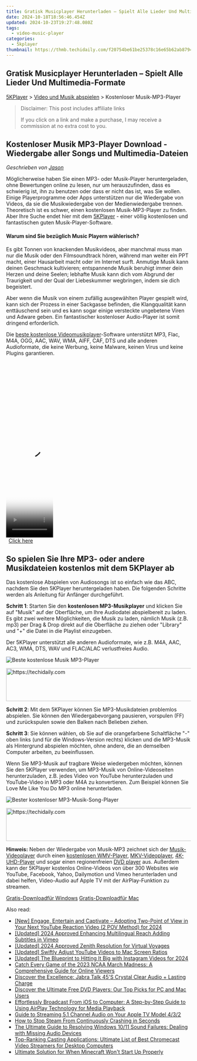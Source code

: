 ```yaml
---
title: Gratisk Musicplayer Herunterladen – Spielt Alle Lieder Und Multimedia-Formate
date: 2024-10-18T18:56:46.454Z
updated: 2024-10-23T19:27:48.080Z
tags:
  - video-music-player
categories:
  - 5kplayer
thumbnail: https://thmb.techidaily.com/f20754be61be25378c16e65b62ab87943c4b43cc2d7005b2adb1f8ded04dff01.jpg
---
```


## Gratisk Musicplayer Herunterladen – Spielt Alle Lieder Und Multimedia-Formate

[5KPlayer](https://tools.techidaily.com/5kplayer/products/) \> [Video und Musik abspielen](https://tools.techidaily.com/5kplayer/video-music-player/) \> Kostenloser Musik-MP3-Player 

>  Disclaimer: This post includes affiliate links
>
>  If you click on a link and make a purchase, I may receive a commission at no extra cost to you.
>

## Kostenloser Musik MP3-Player Download - Wiedergabe aller Songs und Multimedia-Dateien

 _Geschrieben von [Jason](https://www.quora.com/profile/Jason-Copper-1)_

Möglicherweise haben Sie einen MP3- oder Musik-Player heruntergeladen, ohne Bewertungen online zu lesen, nur um herauszufinden, dass es schwierig ist, ihn zu benutzen oder dass er nicht das ist, was Sie wollen. Einige Playerprogramme oder Apps unterstützen nur die Wiedergabe von Videos, da sie die Musikwiedergabe von der Medienwiedergabe trennen. Theoretisch ist es schwer, einen kostenlosen Musik-MP3-Player zu finden. Aber Ihre Suche endet hier mit dem [5KPlayer](https://tools.techidaily.com/5kplayer/products/) \- einer völlig kostenlosen und fantastischen guten Musik-Player-Software. 

#### **Warum sind Sie bezüglich Music Playern wählerisch?**

Es gibt Tonnen von knackenden Musikvideos, aber manchmal muss man nur die Musik oder den Filmsoundtrack hören, während man weiter ein PPT macht, einer Hausarbeit macht oder im Internet surft. Anmutige Musik kann deinen Geschmack kultivieren; entspannende Musik beruhigt immer dein Herzen und deine Seelen; lebhafte Musik kann dich vom Abgrund der Traurigkeit und der Qual der Liebeskummer wegbringen, indem sie dich begeistert. 

Aber wenn die Musik von einem zufällig ausgewählten Player gespielt wird, kann sich der Prozess in einer Sackgasse befinden, die Klangqualität kann enttäuschend sein und es kann sogar einige versteckte ungebetene Viren und Adware geben. Ein fantastischer kostenloser Audio-Player ist somit dringend erforderlich. 

Die [beste kostenlose Videomusikplayer](https://tools.techidaily.com/5kplayer/video-music-player/)\-Software unterstützt MP3, Flac, M4A, OGG, AAC, WAV, WMA, AIFF, CAF, DTS und alle anderen Audioformate, die keine Werbung, keine Malware, keinen Virus und keine Plugins garantieren. 

<!-- affiliate ads begin -->
<span id="1975562">
					<video width="128" height="480" style="cursor:pointer"
           poster="//a.impactradius-go.com/display-clicktoplayimage/1975562.png"
           onclick="if(!this.playClicked){this.play();this.setAttribute('controls',true);this.playClicked=true;}">
	   <source src="//a.impactradius-go.com/display-ad/22993-1975562">
	   <img src="//a.impactradius-go.com/display-clicktoplayimage/1975562.png" style="border: none; height: 100%; width: 100%; object-fit: contain">
	</video>
	<div style="width:80px;text-align:center"><a href="javascript:window.open(decodeURIComponent('https%3A%2F%2Fhomestyler.sjv.io%2Fc%2F5597632%2F1975562%2F22993'), '_blank');void(0);">Click here</a></div>
</span>
<img height="0" width="0" src="https://imp.pxf.io/i/5597632/1975562/22993" style="position:absolute;visibility:hidden;" border="0" />
<!-- affiliate ads end -->

## So spielen Sie Ihre MP3- oder andere Musikdateien kostenlos mit dem 5KPlayer ab

Das kostenlose Abspielen von Audiosongs ist so einfach wie das ABC, nachdem Sie den 5KPlayer heruntergeladen haben. Die folgenden Schritte werden als Anleitung für Anfänger durchgeführt. 

**Schritt 1**: Starten Sie den **kostenlosen MP3-Musikplayer**  und klicken Sie auf "Musik" auf der Oberfläche, um Ihre Audiodatei abspielbereit zu laden. Es gibt zwei weitere Möglichkeiten, die Musik zu laden, nämlich Musik (z.B. mp3) per Drag & Drop direkt auf die Oberfläche zu ziehen oder "Library" und "+" die Datei in die Playlist einzugeben. 

Der 5KPlayer unterstützt alle anderen Audioformate, wie z.B. M4A, AAC, AC3, WMA, DTS, WAV und FLAC/ALAC verlustfreies Audio. 

![Beste kostenlose Musik MP3-Player](https://www.5kplayer.com/video-music-player-de/img/youtube-0119-01.png) 

<!-- affiliate ads begin -->
<a href="https://dhgate.sjv.io/c/5597632/1186802/12108" target="_top" id="1186802">
  <img src="//a.impactradius-go.com/display-ad/12108-1186802" border="0" alt="https://techidaily.com" width="728" height="90"/>
</a>
<img height="0" width="0" src="https://dhgate.sjv.io/i/5597632/1186802/12108" style="position:absolute;visibility:hidden;" border="0" />
<!-- affiliate ads end -->

**Schritt 2**: Mit dem 5KPlayer können Sie MP3-Musikdateien problemlos abspielen. Sie können den Wiedergabevorgang pausieren, vorspulen (FF) und zurückspulen sowie den Balken nach Belieben ziehen. 

**Schritt 3**: Sie können wählen, ob Sie auf die orangefarbene Schaltfläche "-" oben links (und für die Windows-Version rechts) klicken und die MP3-Musik als Hintergrund abspielen möchten, ohne andere, die an demselben Computer arbeiten, zu beeinflussen. 

Wenn Sie MP3-Musik auf tragbare Weise wiedergeben möchten, können Sie den 5KPlayer verwenden, um MP3-Musik von Online-Videoseiten herunterzuladen, z.B. jedes Video von YouTube herunterzuladen und YouTube-Video in MP3 oder M4A zu konvertieren. Zum Beispiel können Sie Love Me Like You Do MP3 online herunterladen. 

![Bester kostenloser MP3-Musik-Song-Player](https://www.5kplayer.com/video-music-player-de/../video-music-player/img/youtube-0119-03.jpg) 

<!-- affiliate ads begin -->
<a href="https://unicoeye.pxf.io/c/5597632/2134228/18498" target="_top" id="2134228">
  <img src="//a.impactradius-go.com/display-ad/18498-2134228" border="0" alt="https://techidaily.com" width="728" height="90"/>
</a>
<img height="0" width="0" src="https://unicoeye.pxf.io/i/5597632/2134228/18498" style="position:absolute;visibility:hidden;" border="0" />
<!-- affiliate ads end -->

**Hinweis:** Neben der Wiedergabe von Musik-MP3 zeichnet sich der [Musik-Videoplayer](https://tools.techidaily.com/5kplayer/video-music-player/) durch einen [kostenlosen WMV-Player](https://tools.techidaily.com/5kplayer/video-music-player/), [MKV-Videoplayer](https://tools.techidaily.com/5kplayer/video-music-player/), [4K-UHD-Player](https://tools.techidaily.com/5kplayer/video-music-player/) und sogar einen regionenfreien [DVD player](https://tools.techidaily.com/5kplayer/video-music-player/) aus. Außerdem kann der 5KPlayer kostenlos Online-Videos von über 300 Websites wie YouTube, Facebook, Yahoo, Dailymotion und Vimeo herunterladen und dabei helfen, Video-Audio auf Apple TV mit der AirPlay-Funktion zu streamen.

[Gratis-Downloadfür Windows](https://tools.techidaily.com/5kplayer/products/) [Gratis-Downloadfür Mac](https://tools.techidaily.com/5kplayer/products/)

<ins class="adsbygoogle"
     style="display:block"
     data-ad-format="autorelaxed"
     data-ad-client="ca-pub-7571918770474297"
     data-ad-slot="1223367746"></ins>

<ins class="adsbygoogle"
     style="display:block"
     data-ad-client="ca-pub-7571918770474297"
     data-ad-slot="8358498916"
     data-ad-format="auto"
     data-full-width-responsive="true"></ins>

<span class="atpl-alsoreadstyle">Also read:</span>
<div><ul>
<li><a href="https://facebook-video-footage.techidaily.com/new-engage-entertain-and-captivate-adopting-two-point-of-view-in-your-next-youtube-reaction-video-2-pov-method-for-2024/"><u>[New] Engage, Entertain and Captivate – Adopting Two-Point of View in Your Next YouTube Reaction Video (2 POV Method) for 2024</u></a></li>
<li><a href="https://vimeo-videos.techidaily.com/updated-2024-approved-enhancing-multilingual-reach-adding-subtitles-in-vimeo/"><u>[Updated] 2024 Approved Enhancing Multilingual Reach Adding Subtitles in Vimeo</u></a></li>
<li><a href="https://fox-links.techidaily.com/updated-2024-approved-zenith-resolution-for-virtual-voyages/"><u>[Updated] 2024 Approved Zenith Resolution for Virtual Voyages</u></a></li>
<li><a href="https://facebook-record-videos.techidaily.com/updated-swiftly-adjust-youtube-videos-to-mac-screen-ratios/"><u>[Updated] Swiftly Adjust YouTube Videos to Mac Screen Ratios</u></a></li>
<li><a href="https://instagram-video-recordings.techidaily.com/updated-the-blueprint-to-hitting-it-big-with-instagram-videos-for-2024/"><u>[Updated] The Blueprint to Hitting It Big with Instagram Videos for 2024</u></a></li>
<li><a href="https://media-tips.techidaily.com/catch-every-game-of-the-2023-ncaa-march-madness-a-comprehensive-guide-for-online-viewers/"><u>Catch Every Game of the 2023 NCAA March Madness: A Comprehensive Guide for Online Viewers</u></a></li>
<li><a href="https://buynow-marvelous.techidaily.com/discover-the-excellence-jabra-talk-45s-crystal-clear-audio-plus-lasting-charge/"><u>Discover the Excellence: Jabra Talk 45'S Crystal Clear Audio + Lasting Charge</u></a></li>
<li><a href="https://media-tips.techidaily.com/discover-the-ultimate-free-dvd-players-our-top-picks-for-pc-and-mac-users/"><u>Discover the Ultimate Free DVD Players: Our Top Picks for PC and Mac Users</u></a></li>
<li><a href="https://media-tips.techidaily.com/effortlessly-broadcast-from-ios-to-computer-a-step-by-step-guide-to-using-airplay-technology-for-media-playback/"><u>Effortlessly Broadcast From iOS to Computer: A Step-by-Step Guide to Using AirPlay Technology for Media Playback</u></a></li>
<li><a href="https://media-tips.techidaily.com/guide-to-streaming-51-channel-audio-on-your-apple-tv-model-432/"><u>Guide to Streaming 5.1 Channel Audio on Your Apple TV Model 4/3/2</u></a></li>
<li><a href="https://win-able.techidaily.com/how-to-stop-steam-from-continuously-crashing-in-seconds/"><u>How to Stop Steam From Continuously Crashing in Seconds</u></a></li>
<li><a href="https://common-error.techidaily.com/the-ultimate-guide-to-resolving-windows-1011-sound-failures-dealing-with-missing-audio-devices/"><u>The Ultimate Guide to Resolving Windows 10/11 Sound Failures: Dealing with Missing Audio Devices</u></a></li>
<li><a href="https://media-tips.techidaily.com/top-ranking-casting-applications-ultimate-list-of-best-chromecast-video-streamers-for-desktop-computers/"><u>Top-Ranking Casting Applications: Ultimate List of Best Chromecast Video Streamers for Desktop Computers</u></a></li>
<li><a href="https://win-solutions.techidaily.com/ultimate-solution-for-when-minecraft-wont-start-up-properly/"><u>Ultimate Solution for When Minecraft Won't Start Up Properly</u></a></li>
</ul></div>

